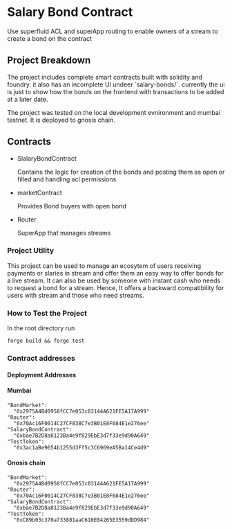 # Salary Bond Contract

<p>
    Use superfluid ACL and superApp routing to enable owners of a stream to create a bond on the contract 
</p>

## Project Breakdown

<p> 
    The project includes complete smart contracts built with solidity and foundry. it also has an incomplete UI undeer `salary-bonds/`. currently the ui is just to show how the bonds on the frontend with transactions to be added at a later date. 
</p>

<p>
    The project was tested on the local development evnironment and mumbai testnet. It is deployed to gnosis chain.
</p>
 <h2>Contracts</h2>

<ul>
    <li> SlalaryBondContract</li>
    <p>
        Contains the logic for creation of the bonds and posting them as open or filled and handling acl permissions
    </p>
        <li> marketContract</li>
    <p>
        Provides Bond buyers with open bond
    </p>
        <li> Router</li>
    <p>
       SuperApp that manages streams
    </p>
</ul>

### Project Utility

<p>
    This project can be used to manage an ecosytem of users receiving payments or slaries in stream and offer them an easy way to offer bonds for a live stream. It can also be used by someone with instant cash who needs to request a bond for a stream. Hence, It offers a backward compatibility for users with stream and those who need streams. 
</p>

### How to Test the Project

In the root directory run

```
forge build && forge test
```

### Contract addresses

<h4>
Deployment Addresses
</h4>

#### Mumbai

    "BondMarket":
      "0x2975A4Bd0958fCC7e053c83144A621FE5A17A999"
    "Router":
      "0x70Ac16F0014C27CF838C7e3B01E8F684E1e276ee"
    "SalaryBondContract":
      "0xbae7B2D8a8123Ba4e9f829EbE3d7f33e9d90A649"
    "TestToken":
      "0x3ac1aBe9654b1255d3Ff5c3C6969eA5Ba14Ce4d9"

#### Gnosis chain

    "BondMarket":
      "0x2975A4Bd0958fCC7e053c83144A621FE5A17A999"
    "Router":
      "0x70Ac16F0014C27CF838C7e3B01E8F684E1e276ee"
    "SalaryBondContract":
      "0xbae7B2D8a8123Ba4e9f829EbE3d7f33e9d90A649"
    "TestToken":
      "0xC89b03c370a733881aaC610E84265E3559dDD984"
